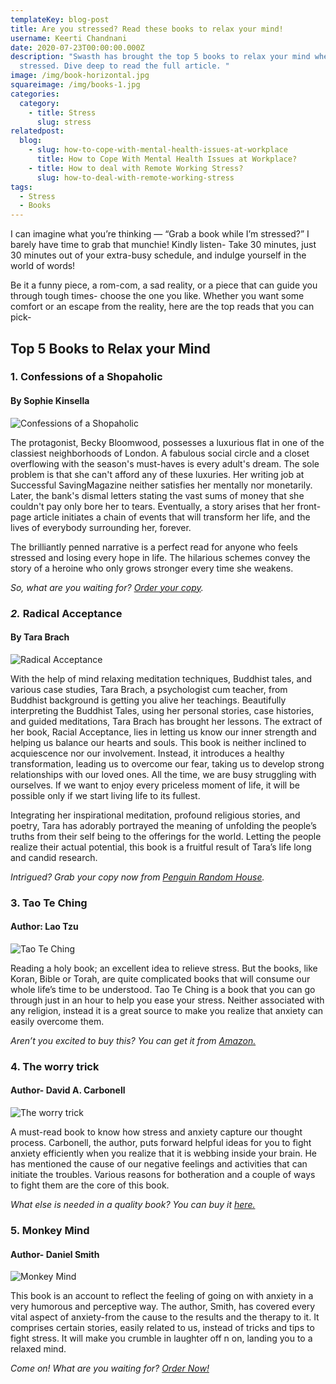 ```yaml
---
templateKey: blog-post
title: Are you stressed? Read these books to relax your mind!
username: Keerti Chandnani
date: 2020-07-23T00:00:00.000Z
description: "Swasth has brought the top 5 books to relax your mind when
  stressed. Dive deep to read the full article. "
image: /img/book-horizontal.jpg
squareimage: /img/books-1.jpg
categories:
  category:
    - title: Stress
      slug: stress
relatedpost:
  blog:
    - slug: how-to-cope-with-mental-health-issues-at-workplace
      title: How to Cope With Mental Health Issues at Workplace?
    - title: How to deal with Remote Working Stress?
      slug: how-to-deal-with-remote-working-stress
tags:
  - Stress
  - Books
---
```

<!--StartFragment-->

I can imagine what you’re thinking — “Grab a book while I’m stressed?” I barely have time to grab that munchie! Kindly listen- Take 30 minutes, just 30 minutes out of your extra-busy schedule, and indulge yourself in the world of words!

Be it a funny piece, a rom-com, a sad reality, or a piece that can guide you through tough times- choose the one you like. Whether you want some comfort or an escape from the reality, here are the top reads that you can pick-

<!--StartFragment-->

## Top 5 Books to Relax your Mind

### 1. Confessions of a Shopaholic

#### By Sophie Kinsella

![Confessions of a Shopaholic](/img/shopholoic.jpg "Confessions of a Shopaholic")

The protagonist, Becky Bloomwood, possesses a luxurious flat in one of the classiest neighborhoods of London. A fabulous social circle and a closet overflowing with the season's must-haves is every adult's dream. The sole problem is that she can't afford any of these luxuries. Her writing job at Successful SavingMagazine neither satisfies her mentally nor monetarily. Later, the bank's dismal letters stating the vast sums of money that she couldn't pay only bore her to tears. Eventually, a story arises that her front-page article initiates a chain of events that will transform her life, and the lives of everybody surrounding her, forever.

The brilliantly penned narrative is a perfect read for anyone who feels stressed and losing every hope in life. The hilarious schemes convey the story of a heroine who only grows stronger every time she weakens.

*So, what are you waiting for? [Order your copy](https://bookshop.org/books/confessions-of-a-shopaholic/9780385335485).*

### *2.* Radical Acceptance

#### By Tara Brach

![Radical Acceptance](/img/radical-acceptance-book.jpg "Radical Acceptance")

With the help of mind relaxing meditation techniques, Buddhist tales, and various case studies, Tara Brach, a psychologist cum teacher, from Buddhist background is getting you alive her teachings. Beautifully interpreting the Buddhist Tales, using her personal stories, case histories, and guided meditations, Tara Brach has brought her lessons. The extract of her book, Racial Acceptance, lies in letting us know our inner strength and helping us balance our hearts and souls. This book is neither inclined to acquiescence nor our involvement. Instead, it introduces a healthy transformation, leading us to overcome our fear, taking us to develop strong relationships with our loved ones. All the time, we are busy struggling with ourselves. If we want to enjoy every priceless moment of life, it will be possible only if we start living life to its fullest.

Integrating her inspirational meditation, profound religious stories, and poetry, Tara has adorably portrayed the meaning of unfolding the people’s truths from their self being to the offerings for the world. Letting the people realize their actual potential, this book is a fruitful result of Tara’s life long and candid research.

*Intrigued? Grab your copy now from [Penguin Random House](http://links.penguinrandomhouse.com/type/affiliate/isbn/9780553380996/siteID/8001/retailerid/29/trackingcode/penguinrandom).*

### 3. Tao Te Ching

#### Author: Lao Tzu

![Tao Te Ching](/img/tao-ching.jpg "Tao Te Ching")

Reading a holy book; an excellent idea to relieve stress. But the books, like Koran, Bible or Torah, are quite complicated books that will consume our whole life’s time to be understood. Tao Te Ching is a book that you can go through just in an hour to help you ease your stress. Neither associated with any religion, instead it is a great source to make you realize that anxiety can easily overcome them.

*Aren’t you excited to buy this? You can get it from [Amazon.](http://www.amazon.com/Tao-Te-Ching-Laozi/dp/0060812451/?tag=inccom028-20)*

### 4. The worry trick

#### Author- David A. Carbonell

![The worry trick](/img/worry-trick.jpg "The worry trick")

A must-read book to know how stress and anxiety capture our thought process. Carbonell, the author, puts forward helpful ideas for you to fight anxiety efficiently when you realize that it is webbing inside your brain. He has mentioned the cause of our negative feelings and activities that can initiate the troubles. Various reasons for botheration and a couple of ways to fight them are the core of this book.

*What else is needed in a quality book? You can buy it [here.](https://amzn.to/2p6Who6)*

### 5. Monkey Mind

#### Author- Daniel Smith

![Monkey Mind](/img/monkey-mind.jpg "Monkey Mind")

This book is an account to reflect the feeling of going on with anxiety in a very humorous and perceptive way. The author, Smith, has covered every vital aspect of anxiety-from the cause to the results and the therapy to it. It comprises certain stories, easily related to us, instead of tricks and tips to fight stress. It will make you crumble in laughter off n on, landing you to a relaxed mind.

*Come on! What are you waiting for? [Order Now!](https://amzn.to/2q9kqch)*



<!--EndFragment-->



<!--EndFragment-->